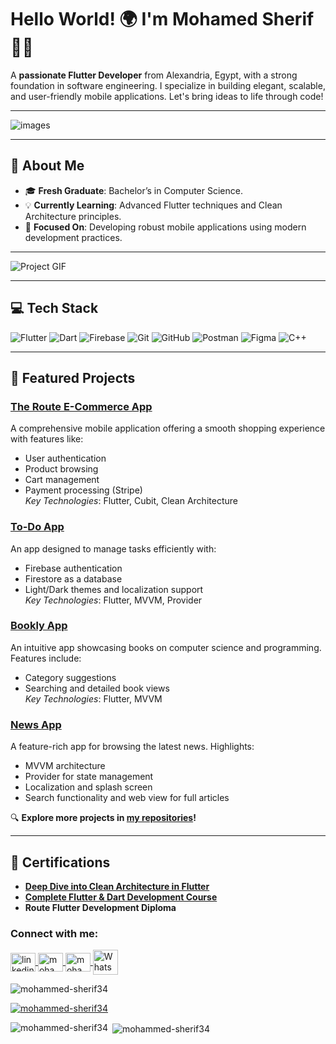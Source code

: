# Hello World! 🌍 I'm Mohamed Sherif 👋🏼  
A **passionate Flutter Developer** from Alexandria, Egypt, with a strong foundation in software engineering. I specialize in building elegant, scalable, and user-friendly mobile applications. Let's bring ideas to life through code!  

---
![images](https://github.com/user-attachments/assets/f1698c2c-adf8-406f-b9ad-8b0c0061ffb5)

---

## 🌟 About Me  
- 🎓 **Fresh Graduate**: Bachelor’s in Computer Science.  
- 💡 **Currently Learning**: Advanced Flutter techniques and Clean Architecture principles.  
- 🚀 **Focused On**: Developing robust mobile applications using modern development practices.  


---



<img alt="Project GIF" src="https://user-images.githubusercontent.com/16265425/207836953-763fc4de-da14-4ee5-ba25-7905ab7464e8.gif" />  

--- 

## 💻 Tech Stack  
![Flutter](https://img.shields.io/badge/Flutter-%2302569B.svg?style=for-the-badge&logo=flutter&logoColor=white) ![Dart](https://img.shields.io/badge/Dart-%230175C2.svg?style=for-the-badge&logo=dart&logoColor=white) ![Firebase](https://img.shields.io/badge/Firebase-%23FFCA28.svg?style=for-the-badge&logo=firebase&logoColor=white) ![Git](https://img.shields.io/badge/Git-%23F05033.svg?style=for-the-badge&logo=git&logoColor=white) ![GitHub](https://img.shields.io/badge/GitHub-%23181717.svg?style=for-the-badge&logo=github&logoColor=white) ![Postman](https://img.shields.io/badge/Postman-%23FF6C37.svg?style=for-the-badge&logo=postman&logoColor=white) ![Figma](https://img.shields.io/badge/Figma-%23F24E1E.svg?style=for-the-badge&logo=figma&logoColor=white) ![C++](https://img.shields.io/badge/C%2B%2B-%2300599C.svg?style=for-the-badge&logo=c%2B%2B&logoColor=white)


---

## 🚀 Featured Projects  

### **[The Route E-Commerce App](https://github.com/mohammed-sherif34/e_commerce_app.git)**  
A comprehensive mobile application offering a smooth shopping experience with features like:  
- User authentication  
- Product browsing  
- Cart management  
- Payment processing (Stripe)  
*Key Technologies*: Flutter, Cubit, Clean Architecture  
### **[To-Do App](https://github.com/mohammed-sherif34/todo_app.git)**  
An app designed to manage tasks efficiently with:  
- Firebase authentication  
- Firestore as a database  
- Light/Dark themes and localization support  
*Key Technologies*: Flutter, MVVM, Provider  

### **[Bookly App](https://github.com/mohammed-sherif34/bookly-app.git)**  
An intuitive app showcasing books on computer science and programming. Features include:  
- Category suggestions  
- Searching and detailed book views  
*Key Technologies*: Flutter, MVVM  

### **[News App](https://github.com/mohammed-sherif34/news_app.git)**  
A feature-rich app for browsing the latest news. Highlights:  
- MVVM architecture  
- Provider for state management  
- Localization and splash screen  
- Search functionality and web view for full articles  



🔍 **Explore more projects in [my repositories](https://github.com/mohammed-sherif34?tab=repositories)!**  

---

## 🌟 Certifications  
- **[Deep Dive into Clean Architecture in Flutter](https://www.udemy.com/certificate/UC-000d594c-720b-4d91-bf71-eb54f6864ccb/)**  
- **[Complete Flutter & Dart Development Course](https://www.udemy.com/certificate/UC-5bd5d3c4-413f-4885-822e-d3b9ec6268aa/)**  
- **Route Flutter Development Diploma**  
<h3 align="left">Connect with me:</h3>
<a href="https://linkedin.com/in/linkedin.com/in/mohammed-sherif-b78525246" target="blank">
  <img align="center" src="https://raw.githubusercontent.com/rahuldkjain/github-profile-readme-generator/master/src/images/icons/Social/linked-in-alt.svg" alt="linkedin.com/in/mohammed-sherif-b78525246" height="30" width="40" />
</a>
<a href="https://codeforces.com/profile/mohammedshereef342002" target="blank">
  <img align="center" src="https://raw.githubusercontent.com/rahuldkjain/github-profile-readme-generator/master/src/images/icons/Social/codeforces.svg" alt="mohammedshereef342002" height="30" width="40" />
</a>
<a href="https://www.leetcode.com/mohammedshereef342002" target="blank">
  <img align="center" src="https://raw.githubusercontent.com/rahuldkjain/github-profile-readme-generator/master/src/images/icons/Social/leet-code.svg" alt="mohammedshereef342002" height="30" width="40" />
</a>
<a href="https://wa.me/201203058670" target="_blank" rel="noreferrer">
  <img align="center" src="https://upload.wikimedia.org/wikipedia/commons/6/6b/WhatsApp.svg" alt="WhatsApp" width="40" height="40" />
</a>


<p align="left"> <img src="https://komarev.com/ghpvc/?username=mohammed-sherif34&label=Profile%20views&color=0e75b6&style=flat" alt="mohammed-sherif34" /> </p>

<p align="left"> <a href="https://github.com/ryo-ma/github-profile-trophy"><img src="https://github-profile-trophy.vercel.app/?username=mohammed-sherif34" alt="mohammed-sherif34" /></a> </p>



<p><img align="left" src="https://github-readme-stats.vercel.app/api/top-langs?username=mohammed-sherif34&show_icons=true&locale=en&layout=compact" alt="mohammed-sherif34" /></p>

<p>&nbsp;<img align="center" src="https://github-readme-stats.vercel.app/api?username=mohammed-sherif34&show_icons=true&locale=en" alt="mohammed-sherif34" /></p>


